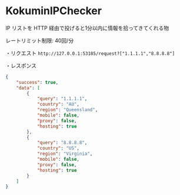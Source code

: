 # KokuminIPChecker
IP リストを HTTP 経由で投げると1分以内に情報を拾ってきてくれる物

レートリミット制限: 40回/分

・リクエスト
`http://127.0.0.1:53185/request?["1.1.1.1","8.8.8.8"]`

・レスポンス
```Json
{
    "success": true,
    "data": [
        {
            "query": "1.1.1.1",
            "country": "AU",
            "region": "Queensland",
            "mobile": false,
            "proxy": false,
            "hosting": true
        },
        {
            "query": "8.8.8.8",
            "country": "US",
            "region": "Virginia",
            "mobile": false,
            "proxy": false,
            "hosting": true
        }
    ]
}
```
